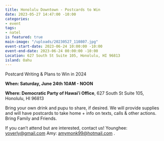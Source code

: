 ```yaml
---
title: Honolulu Downtown - Postcards to Win
date: 2023-05-27 14:47:00 -10:00
categories:
- event
tags:
- natel
is featured: true
main-image: "/uploads/20230527_110807.jpg"
event-start-date: 2023-06-24 10:00:00 -10:00
event-end-date: 2023-06-24 00:00:00 -10:00
Location: 627 South St Suite 105, Honolulu, HI 96813
island: Oahu
---
```


Postcard Writing & Plans to Win in 2024

**When: Saturday, June 24th 10AM - NOON**

**Where: Democratic Party of Hawaiʻi Office**, 627 South St Suite 105, Honolulu, HI 96813

Bring your own drink and pupu to share, if desired. We will provide supplies and will have postcards to take home + info on texts, calls & other actions. Bring Family and Friends.

If you can’t attend but are interested, contact us! Younghee: yoverly@gmail.com Amy: amymonk99@hotmail.com .